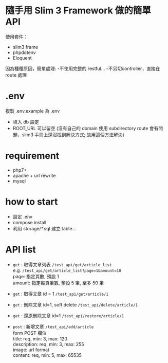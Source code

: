 # 隨手用 Slim 3 Framework 做的簡單 API
使用套件：
- slim3 frame
- phpdotenv
- Eloquent

因為種種原因，簡單處理:
-不使用完整的 restful...
-不另切controller，直接在 route 處理

# .env
複製 .env.example 為 .env
- 填入 db 設定
- ROOT_URL 可以留空
(沒有自己的 domain 使用 subdirectory route 會有問題，slim3 手冊上還沒找到解決方式; 故用這個方法解決)

# requirement
- php7+
- apache + url rewrite
- mysql

# how to start
- 設定 .env
- compose install
- 利用 storage/*.sql 建立 table...

# API list

- `get` : 取得文章列表
`/test_api/get/article_list`<br>
e.g. `/test_api/get/article_list?page=1&amount=10`<br>
page: 指定頁數, 預設 1<br>
amount: 指定每頁筆數, 預設 5 筆, 至多 50 筆

- `get` : 取得文章 id = 1
`/test_api/get/article/1`

- `get` : 刪除文章 id=1, soft delete
`/test_api/delete/article/1`

- `get` : 還原刪除文章 id=1
`/test_api/restore/article/1`

- `post` : 新增文章
`/test_api/add/article`<br>
form POST 欄位<br>
title: req, min: 3, max: 120<br>
description: req, min: 3, max: 255<br>
image: url format<br>
content:  req, min: 5, max: 65535<br>

